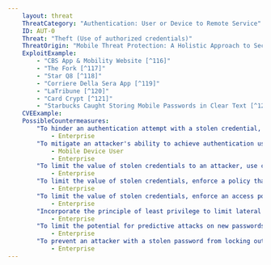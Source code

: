 ```yaml
---
    layout: threat
    ThreatCategory: "Authentication: User or Device to Remote Service"
    ID: AUT-0
    Threat: "Theft (Use of authorized credentials)"
    ThreatOrigin: "Mobile Threat Protection: A Holistic Approach to Securing Mobile Data and Devices [^61]"
    ExploitExample:
        - "CBS App & Mobility Website [^116]"
        - "The Fork [^117]"
        - "Star Q8 [^118]"
        - "Corriere Della Sera App [^119]"
        - "LaTribune [^120]"
        - "Card Crypt [^121]"
        - "Starbucks Caught Storing Mobile Passwords in Clear Text [^122]"
    CVEExample:
    PossibleCountermeasures:
        "To hinder an authentication attempt with a stolen credential, use anomaly detection based on user activity to detect abnormalities (e.g. authentication from new domains, unusual times, or to rarely-accessed services) and require additional authentication steps before granting access.":
            - Enterprise
        "To mitigate an attacker's ability to achieve authentication using a stolen credential, when possible, configure services to use multi-factor authentication. Ideally, the additional factor should be provided by a separate device than the one being used to perform primary authentication (e.g., laptop and mobile app). Further, avoid the use of SMS messages for 2FA codes, as SMS messages can be readily intercepted.":
            - Mobile Device User
            - Enterprise
        "To limit the value of stolen credentials to an attacker, use centralized identity and access management tools that permit simultaneous revocation of stolen authentication credentials across all access control mechanisms and terminate active sessions based on those credentials.":
            - Enterprise
        "To limit the value of stolen credentials, enforce a policy that limits the maximum age of credentials and limits the use of identical or similar credentials.":
            - Enterprise
        "To limit the value of stolen credentials, enforce an access policy that restricts the resources a user can access based on location parameters (e.g. domain, IP address, MAC address, geolocation) of the authentication request.":
            - Enterprise
        "Incorporate the principle of least privilege to limit lateral movement by an attacker with stolen credentials.":
            - Enterprise
        "To limit the potential for predictive attacks on new passwords, employ authentication mechanisms that utilizes randomly generated one-time passwords or tokens for access from untrusted locations.":
            - Enterprise
        "To prevent an attacker with a stolen password from locking out the legitimate user or defining new credentials, require 2-factor authentication mechanisms to change authentication credentials or credential recovery processes.":
            - Enterprise
---
```

